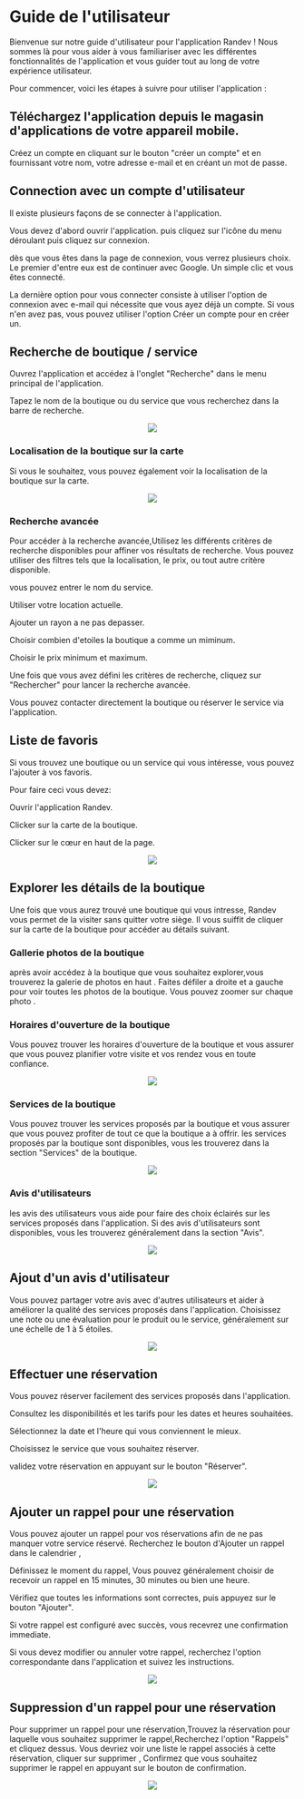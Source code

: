 # Guide de l'utilisateur

Bienvenue sur notre guide d'utilisateur pour l'application Randev ! Nous sommes là pour vous aider à vous familiariser avec les différentes fonctionnalités de l'application et vous guider tout au long de votre expérience utilisateur.

Pour commencer, voici les étapes à suivre pour utiliser l'application :

## Téléchargez l'application depuis le magasin d'applications de votre appareil mobile.

Créez un compte en cliquant sur le bouton "créer un compte" et en fournissant votre nom, votre adresse e-mail et en créant un mot de passe.

## Connection avec un compte d'utilisateur

Il existe plusieurs façons de se connecter à l'application.

Vous devez d'abord ouvrir l'application. puis cliquez sur l'icône du menu déroulant puis cliquez sur connexion.

dès que vous êtes dans la page de connexion, vous verrez plusieurs choix. Le premier d'entre eux est de continuer avec Google. Un simple clic et vous êtes connecté.

La dernière option pour vous connecter consiste à utiliser l'option de connexion avec e-mail qui nécessite que vous ayez déjà un compte. Si vous n'en avez pas, vous pouvez utiliser l'option Créer un compte pour en créer un.

## Recherche de boutique / service

Ouvrez l'application et accédez à l'onglet "Recherche" dans le menu principal de l'application.

Tapez le nom de la boutique ou du service que vous recherchez dans la barre de recherche.

<p align="center"><img src=./img/Recherche.fr.png><p>

### Localisation de la boutique sur la carte

Si vous le souhaitez, vous pouvez également voir la localisation de la boutique sur la carte.

<p align="center"><img src=./img/Location.fr.png><p>

### Recherche avancée

Pour accéder à la recherche avancée,Utilisez les différents critères de recherche disponibles pour affiner vos résultats de recherche. Vous pouvez utiliser des filtres tels que la localisation, le prix, ou tout autre critère disponible.

vous pouvez entrer le nom du service.

Utiliser votre location actuelle.

Ajouter un rayon a ne pas depasser.

Choisir combien d'etoiles la boutique a comme un miminum.

Choisir le prix minimum et maximum.

Une fois que vous avez défini les critères de recherche, cliquez sur "Rechercher" pour lancer la recherche avancée.

Vous pouvez contacter directement la boutique ou réserver le service via l'application.

## Liste de favoris

Si vous trouvez une boutique ou un service qui vous intéresse, vous pouvez l'ajouter à vos favoris.

Pour faire ceci vous devez:

Ouvrir l'application Randev.

Clicker sur la carte de la boutique.

Clicker sur le cœur en haut de la page.

<p align="center"><img src=./img/RechercheAvancée.fr.png><p>

## Explorer les détails de la boutique

Une fois que vous aurez trouvé une boutique qui vous intresse, Randev vous permet de la visiter sans quitter votre siège. Il vous suiffit de cliquer sur la carte de la boutique pour accéder au détails suivant.

### Gallerie photos de la boutique

après avoir accédez à la boutique que vous souhaitez explorer,vous trouverez la galerie de photos en haut . Faites défiler a droite et a gauche pour voir toutes les photos de la boutique. Vous pouvez zoomer sur chaque photo .

### Horaires d'ouverture de la boutique

Vous pouvez trouver les horaires d'ouverture de la boutique et vous assurer que vous pouvez planifier votre visite et vos rendez vous en toute confiance.

<p align="center"><img src=./img/HeuresDeTravai.fr.png><p>

### Services de la boutique

Vous pouvez trouver les services proposés par la boutique et vous assurer que vous pouvez profiter de tout ce que la boutique a à offrir. les services proposés par la boutique sont disponibles, vous les trouverez dans la section "Services" de la boutique.

<p align="center"><img src=./img/Services.fr.png><p>

### Avis d'utilisateurs

les avis des utilisateurs vous aide pour faire des choix éclairés sur les services proposés dans l'application. Si des avis d'utilisateurs sont disponibles, vous les trouverez généralement dans la section "Avis".

<p align="center"><img src=./img/ratings.fr.png><p>

## Ajout d'un avis d'utilisateur

Vous pouvez partager votre avis avec d'autres utilisateurs et aider à améliorer la qualité des services proposés dans l'application. Choisissez une note ou une évaluation pour le produit ou le service, généralement sur une échelle de 1 à 5 étoiles.

<p align="center"><img src=./img/avis.fr.png><p>

## Effectuer une réservation

Vous pouvez réserver facilement des services proposés dans l'application. 

Consultez les disponibilités et les tarifs pour les dates et heures souhaitées.

Sélectionnez la date et l'heure qui vous conviennent le mieux.

Choisissez le service que vous souhaitez réserver.

validez votre réservation en appuyant sur le bouton "Réserver".

<p align="center"><img src=./img/reserve.fr.png><p>

## Ajouter un rappel pour une réservation

Vous pouvez ajouter un rappel pour vos réservations afin de ne pas manquer votre service réservé. Recherchez le bouton d'Ajouter un rappel dans le calendrier ,

Définissez le moment du rappel, Vous pouvez généralement choisir de recevoir un rappel en 15 minutes, 30 minutes ou bien une heure.

Vérifiez que toutes les informations sont correctes, puis appuyez sur le bouton "Ajouter".

Si votre rappel est configuré avec succès, vous recevrez une confirmation immediate.

Si vous devez modifier ou annuler votre rappel, recherchez l'option correspondante dans l'application et suivez les instructions.

<p align="center"><img src=./img/notification.fr.png><p>

## Suppression d'un rappel pour une réservation

Pour supprimer un rappel pour une réservation,Trouvez la réservation pour laquelle vous souhaitez supprimer le rappel,Recherchez l'option "Rappels" et cliquez dessus. Vous devriez voir une liste le rappel associés à cette réservation, cliquer sur supprimer , Confirmez que vous souhaitez supprimer le rappel en appuyant sur le bouton de confirmation.

<p align="center"><img src=./img/SupressionNotification.fr.png><p>

